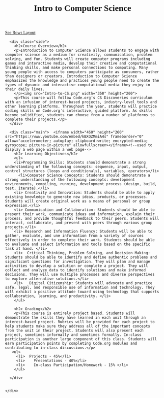 
<html>
  <head>
    <link rel="stylesheet" href="https://fonts.googleapis.com/css?family=Nunito+Sans">
    <link rel="stylesheet" href="style.css">
    <title>Intro to CS - Syllabus</title>
    <!--defines a title in the browser toolbar, provides a title for the page when it is added to favorites, displays a title for the page in search engine-results-->
    <style>
      body {
        font-family: "Nunito Sans", serif;
      }
    </style>
  </head>

  <body>
    <header>
      <h1>Intro to Computer Science</h1>
    </header>
    <a href="Layout2.md">See Rows Layout</a> 
    <div class="row">
      
      <div class="side">
        <h2>Course Overview</h2>
        <p>Introduction to Computer Science allows students to engage with computer science as a medium for creativity, communication, problem solving, and fun. Students will create computer programs including games and interactive media, develop their creative and computational thinking skills, and make personal connections to computing. Many young people with access to computers participate as consumers, rather than designers or creators. Introduction to Computer Science emphasizes the knowledge and practices young people need to create the types of dynamic and interactive computational media they enjoy in their daily lives. 
        </p><img src="Intro-to-CS.png" width="350" height="200">
        <p>This course will follow Code.org’s CS Discoveries curriculum with an infusion of interest-based projects, industry-level tools and other learning platforms. Throughout the year, students will practice coding skills on Code.org’s interactive, guided platform. As skills become solidified, students can choose from a number of platforms to complete their projects.</p>
      </div>  
      
      <div class="main">  <iframe width="460" height="260" src="https://www.youtube.com/embed/kBXQZMmiA4s" frameborder="0" allow="accelerometer; autoplay; clipboard-write; encrypted-media; gyroscope; picture-in-picture" allowfullscreen></iframe><!--used to display a web page within a web page-->
        <h2> Learning Objectives</h2>
        <ul>
        <li>Programming Skills: Students should demonstrate a strong understanding of the following concepts: sequence, input, output, control structures (loops and conditionals), variables, operators</li>
          <li>Computer Science Concepts: Students should demonstrate a strong understanding of the following concepts: development environments, compiling, running, development process (design, build, test, iterate).</li>
        <li> Creativity and Innovation: Students should be able to apply existing knowledge to generate new ideas, products, or processes. Students will create original work as a means of personal or group expression.</li>
        <li> Communication and Collaboration: Students should be able to present their work, communicate ideas and information, explain their process, and provide thoughtful feedback to their peers. Students will interact, collaborate, and present with peers through various group projects.</li>
        <li> Research and Information Fluency: Students will be able to gather, evaluate, and une information from a variety of sources effectively in order to complete their work. Students should be able to evaluate and select information and tools based on the specific task at hand. </li>
        <li>  Critical Thinking, Problem Solving, and Decision Making: Students should be able to identify and define authentic problems and significant questions for investigation. They will plan and manage activities to develop a solution or complete a project. They will collect and analyze data to identify solutions and make informed decisions. They will use multiple processes and diverse perspectives to explore alternative solutions.</li>
        <li>   Digital Citizenship: Students will advocate and practice safe, legal, and responsible use of information and technology. They will exhibit a positive attitude toward using technology that supports collaboration, learning, and productivity. </li>
        </ul> 
        
        <h2> Grading</h2>
        <p>This course is entirely project based. Students will demonstrate the skills they have learned in each unit through an interest-based project. Rubrics will be provided for each project to help students make sure they address all of the important concepts from the unit in their project. Students will also present each project, sometimes informally and sometimes formally. In-class participation is another large component of this class. Students will earn participation points by completing Code.org modules and contributing to in-class discussions.</p>
       <ul>
         <li>  Projects - 45%</li>
         <li>    Presentations - 40%</li>
         <li>    In-class Participation/Homework - 15% </li>
        </ul>
      
      </div>
     

    </div>

  </body>
</html>
